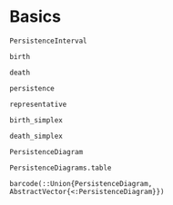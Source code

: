 # Basics

```@docs
PersistenceInterval
```

```@docs
birth
```

```@docs
death
```

```@docs
persistence
```

```@docs
representative
```

```@docs
birth_simplex
```

```@docs
death_simplex
```

```@docs
PersistenceDiagram
```

```@docs
PersistenceDiagrams.table
```

```@docs
barcode(::Union{PersistenceDiagram, AbstractVector{<:PersistenceDiagram}})
```
